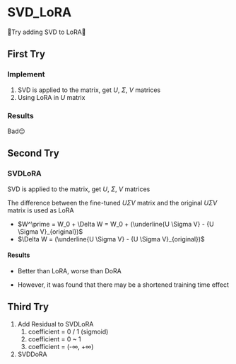 # SVD_LoRA

💪Try adding SVD to LoRA💪

## First Try

### Implement

1. SVD is applied to the matrix, get $U$, $\Sigma$, $V$ matrices
2. Using LoRA in $U$ matrix

### Results
Bad😔

## Second Try

### SVDLoRA

SVD is applied to the matrix, get $U$, $\Sigma$, $V$ matrices

The difference between the fine-tuned $U \Sigma V$ matrix and the original $U \Sigma V$ matrix is used as LoRA

+ $W^\prime = W_0 + \Delta W = W_0 + (\underline{U \Sigma V} - {U \Sigma V}_{original})$
+ $\Delta W = (\underline{U \Sigma V} - {U \Sigma V}_{original})$

#### Results

+ Better than LoRA, worse than DoRA

+ However, it was found that there may be a shortened training time effect

## Third Try

1. Add Residual to SVDLoRA
    1. coefficient = 0 / 1 (sigmoid)
    2. coefficient = 0 ~ 1
    3. coefficient = (-∞, +∞)
2. SVDDoRA